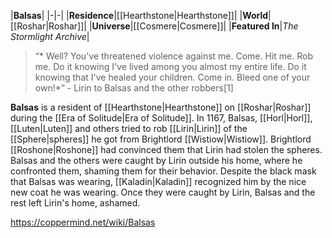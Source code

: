 |**Balsas**|
|-|-|
|**Residence**|[[Hearthstone\|Hearthstone]]|
|**World**|[[Roshar\|Roshar]]|
|**Universe**|[[Cosmere\|Cosmere]]|
|**Featured In**|*The Stormlight Archive*|

>“* Well? You've threatened violence against me. Come. Hit me. Rob me. Do it knowing I've lived among you almost my entire life. Do it knowing that I've healed your children. Come in. Bleed one of your own!*”
\- Lirin to Balsas and the other robbers[1]


**Balsas** is a resident of [[Hearthstone\|Hearthstone]] on [[Roshar\|Roshar]] during the [[Era of Solitude\|Era of Solitude]].
In 1167, Balsas, [[Horl\|Horl]], [[Luten\|Luten]] and others tried to rob [[Lirin\|Lirin]] of the [[Sphere\|spheres]] he got from Brightlord [[Wistiow\|Wistiow]]. Brightlord [[Roshone\|Roshone]] had convinced them that Lirin had stolen the spheres. Balsas and the others were caught by Lirin outside his home, where he confronted them, shaming them for their behavior. Despite the black mask that Balsas was wearing, [[Kaladin\|Kaladin]] recognized him by the nice new coat he was wearing. Once they were caught by Lirin, Balsas and the rest left Lirin's home, ashamed.



https://coppermind.net/wiki/Balsas